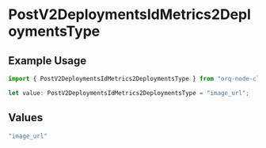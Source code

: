 # PostV2DeploymentsIdMetrics2DeploymentsType

## Example Usage

```typescript
import { PostV2DeploymentsIdMetrics2DeploymentsType } from "orq-node-client/models/operations";

let value: PostV2DeploymentsIdMetrics2DeploymentsType = "image_url";
```

## Values

```typescript
"image_url"
```